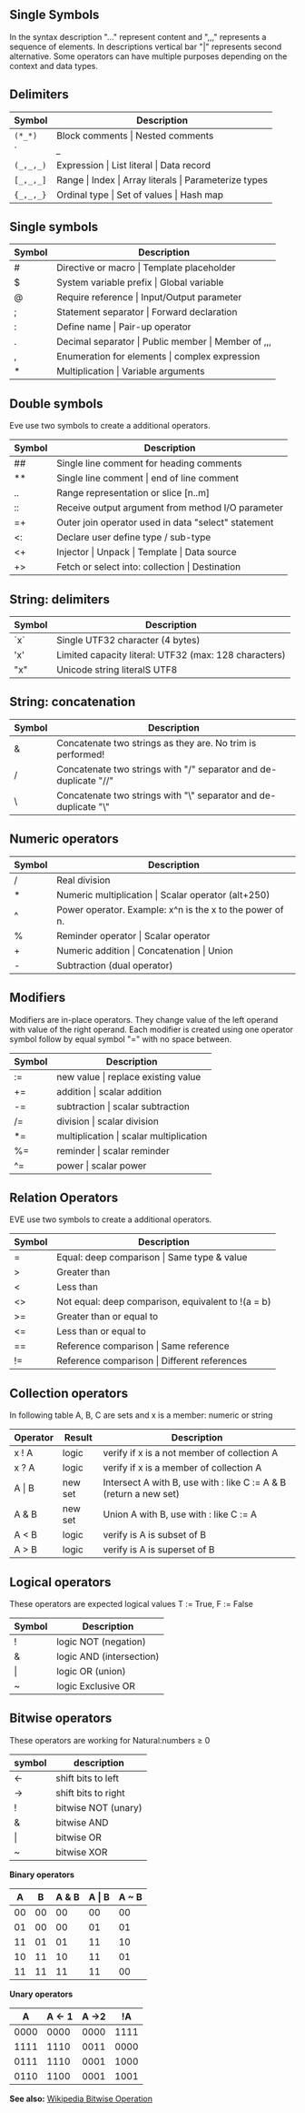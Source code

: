 ## Single Symbols

In the syntax description "..." represent content and ",,," represents a sequence of elements. In descriptions vertical bar "|" represents second alternative. Some operators can have multiple purposes depending on the context and data types.


## Delimiters

|Symbol     | Description
|-----------|--------------------------------------------------------------
| `(*_*)`   | Block comments \| Nested comments
| `|*_*|`   | Inside expression comments
| `(_,_,_)` | Expression \| List literal \| Data record
| `[_,_,_]` | Range \| Index \| Array literals \| Parameterize types
| `{_,_,_}` | Ordinal type \| Set of values \| Hash map


## Single symbols

|Symbol | Description
|-------|--------------------------------------------------------------
| \#    | Directive or macro \| Template placeholder
| $     | System variable prefix \| Global variable
| @     | Require reference \| Input/Output parameter
| ;     | Statement separator \| Forward declaration
| :     | Define name \| Pair-up operator
| .     | Decimal separator \| Public member \| Member of ,,,
| ,     | Enumeration for elements \| complex expression 
| \*    | Multiplication \| Variable arguments

## Double symbols

Eve use two symbols to create a additional operators.

|Symbol| Description
|------|---------------------------------------------------------------
|\#\#  | Single line comment for heading comments
|\*\*  | Single line comment \| end of line comment
|..    | Range representation or slice [n..m] 
|::    | Receive output argument from method I/O parameter
|=+    | Outer join operator used in data "select" statement
|<:    | Declare user define type / sub-type 
|<+    | Injector \| Unpack  \| Template \| Data source
|+>    | Fetch or select into: collection \| Destination

## String: delimiters

|Symbol| Description
|------|---------------------------------------------------------------
|\`x\` | Single  UTF32 character (4 bytes)
|'x'   | Limited capacity literal: UTF32 (max: 128 characters)
|"x"   | Unicode string literalS UTF8

## String: concatenation

|Symbol| Description
|------|---------------------------------------------------------------
|  &   | Concatenate two strings as they are. No trim is performed!
|  /   | Concatenate two strings with "/" separator and de-duplicate "//"   
|  \\  | Concatenate two strings with "\\" separator and de-duplicate "\\"   

## Numeric operators

|Symbol |  Description
|-------|----------------------------------------------------------------
| /     | Real division
| *     | Numeric multiplication \| Scalar operator (alt+250) 
| ^     | Power operator. Example: x^n is the x to the power of n.
| %     | Reminder operator \| Scalar operator
| \+    | Numeric addition \| Concatenation \| Union
| \-    | Subtraction (dual operator)

## Modifiers 
Modifiers are in-place operators. They change value of the left operand with value of the right operand. Each modifier is created using one operator symbol follow by equal symbol "=" with no space between.

|Symbol| Description
|------|------------------------------------------------------------------
| :=   | new value \| replace existing value  
| +=   | addition \| scalar addition
| -=   | subtraction  \| scalar subtraction
| /=   | division  \| scalar division
| *=   | multiplication \| scalar multiplication
| %=   | reminder \| scalar reminder
| ^=   | power \| scalar power

## Relation Operators

EVE use two symbols to create a additional operators.

|Symbol| Description
|------|-----------------------------------------------------------------------
|  =   | Equal: deep comparison \| Same type & value 
|  >   | Greater than 
|  <   | Less than    
|  <>  | Not equal: deep comparison, equivalent to !(a = b)
|  >=  | Greater than or equal to
|  <=  | Less than or equal to
|  ==  | Reference comparison  \| Same reference
|  !=  | Reference comparison  \| Different references
   
 
## Collection operators

In following table A, B, C are sets and x is a member: numeric or string

|Operator | Result  | Description
|---------|---------|-------------------------------------------------------------------
| x ! A   | logic   | verify if x is a not member of collection A
| x ? A   | logic   | verify if x is a member of collection A
| A \| B  | new set | Intersect A with B, use with : like C := A & B (return a new set)
| A & B   | new set | Union A with B, use with : like C := A | B (return a new set)
| A < B   | logic   | verify is A is subset of B
| A > B   | logic   | verify is A is superset of B
        
## Logical operators

These operators are expected logical values T := True, F := False

| Symbol | Description
|--------|-----------------------------------------------
|  !     | logic NOT (negation) 
|  &     | logic AND (intersection) 
|  \|    | logic OR  (union)
|  ~     | logic Exclusive OR

## Bitwise operators

These operators are working for Natural:numbers ≥ 0

 symbol | description
--------|----------------------------------
  \<-   | shift bits to left  
  -\>   | shift bits to right
  !     | bitwise NOT (unary)
  &     | bitwise AND
  \|    | bitwise OR
  ~     | bitwise XOR

**Binary operators**

 A    | B   |A  &  B| A \| B| A ~ B
------|-----|-------|-------|--------
 00   | 00  |00     | 00    |  00    
 01   | 00  |00     | 01    |  01    
 11   | 01  |01     | 11    |  10    
 10   | 11  |10     | 11    |  01    
 11   | 11  |11     | 11    |  00    

**Unary operators**

 A    |A \<-  1 | A -\>2  | !A
------|---------|---------|-------
 0000 | 0000    | 0000    | 1111
 1111 | 1110    | 0011    | 0000
 0111 | 1110    | 0001    | 1000
 0110 | 1100    | 0001    | 1001

**See also:** [Wikipedia Bitwise Operation](https://en.wikipedia.org/wiki/Bitwise_operation)